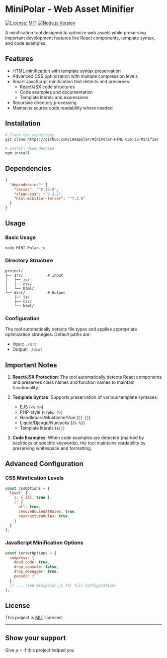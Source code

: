 # MiniPolar - Web Asset Minifier

[![License: MIT](https://img.shields.io/badge/License-MIT-yellow.svg)](https://opensource.org/licenses/MIT)
[![Node.js Version](https://img.shields.io/badge/Node-%3E%3D16.0.0-brightgreen)](https://nodejs.org)

A minification tool designed to optimize web assets while preserving important development features like React components, template syntax, and code examples.

## Features

- HTML minification with template syntax preservation
- Advanced CSS optimization with multiple compression levels
- Smart JavaScript minification that detects and preserves:
  - React/JSX code structures
  - Code examples and documentation
  - Template literals and expressions
- Recursive directory processing
- Maintains source code readability where needed

## Installation

```bash
# Clone the repository
git clone https://github.com/immapolar/MiniPolar-HTML-CSS-JS-Minifier

# Install dependencies
npm install
```

## Dependencies

```json
{
  "dependencies": {
    "terser": "^5.16.0",
    "clean-css": "^5.3.2",
    "html-minifier-terser": "^7.2.0"
  }
}
```

## Usage

### Basic Usage

```bash
node MINI-Polar.js
```

### Directory Structure

```
project/
├── src/           # Input
│   ├── js/
│   ├── css/
│   └── html/
└── dist/          # Output
    ├── js/
    ├── css/
    └── html/
```

### Configuration

The tool automatically detects file types and applies appropriate optimization strategies. Default paths are:
- Input: `./src`
- Output: `./dist`

## Important Notes

1. **React/JSX Protection**: The tool automatically detects React components and preserves class names and function names to maintain functionality.

2. **Template Syntax**: Supports preservation of various template syntaxes:
   - EJS (`<% %>`)
   - PHP-style (`<?php ?>`)
   - Handlebars/Mustache/Vue (`{{ }}`)
   - Liquid/Django/Nunjucks (`{% %}`)
   - Template literals (`${}`)

3. **Code Examples**: When code examples are detected (marked by backticks or specific keywords), the tool maintains readability by preserving whitespace and formatting.

## Advanced Configuration

### CSS Minification Levels

```javascript
const cssOptions = {
  level: {
    1: { all: true },
    2: {
      all: true,
      removeUnusedAtRules: true,
      restructureRules: true
    }
  }
};
```

### JavaScript Minification Options

```javascript
const terserOptions = {
  compress: {
    dead_code: true,
    drop_console: false,
    drop_debugger: true,
    passes: 2
  },
  // ... (see minipolar.js for full configuration)
};
```

## License

This project is [MIT](https://opensource.org/licenses/MIT) licensed.

---

## Show your support

Give a ⭐️ if this project helped you
